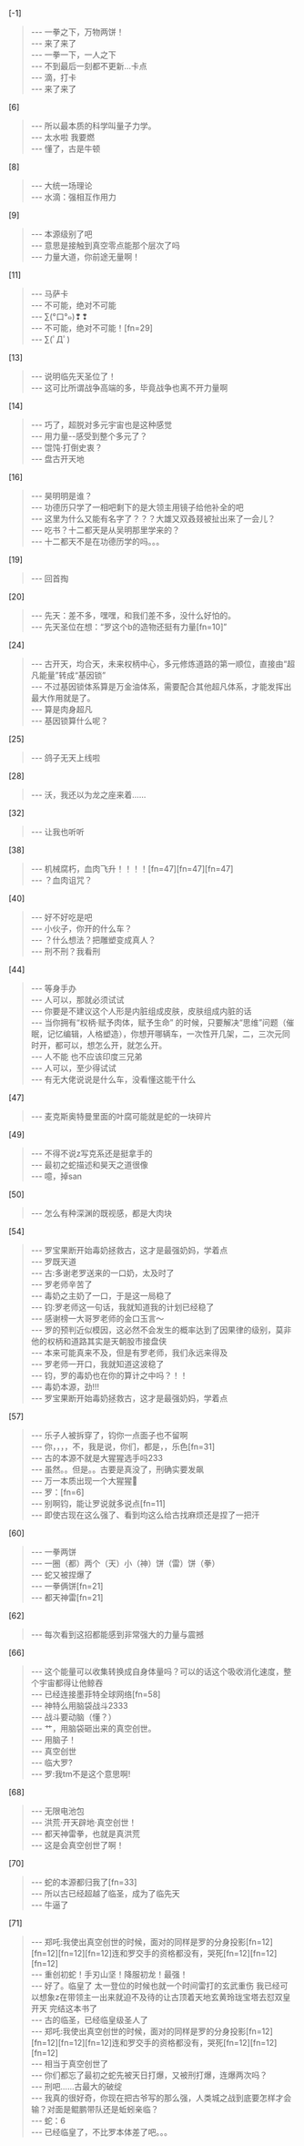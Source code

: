 
[-1] 
>--- 一拳之下，万物两饼！<br>
>--- 来了来了<br>
>--- 一拳一下，一人之下<br>
>--- 不到最后一刻都不更新…卡点<br>
>--- 滴，打卡<br>
>--- 来了来了<br>

[6] 
>--- 所以最本质的科学叫量子力学。<br>
>--- 太水啦  我要燃<br>
>--- 懂了，古是牛顿<br>

[8] 
>--- 大统一场理论<br>
>--- 水滴：强相互作用力<br>

[9] 
>--- 本源级别了吧<br>
>--- 意思是接触到真空零点能那个层次了吗<br>
>--- 力量大道，你前途无量啊！<br>

[11] 
>--- 马萨卡<br>
>--- 不可能，绝对不可能<br>
>--- ∑(°口°๑)❢❢<br>
>--- 不可能，绝对不可能！[fn=29]<br>
>--- ∑(ﾟДﾟ)<br>

[13] 
>--- 说明临先天圣位了！<br>
>--- 这可比所谓战争高端的多，毕竟战争也离不开力量啊<br>

[14] 
>--- 巧了，超脱对多元宇宙也是这种感觉<br>
>--- 用力量--感受到整个多元了？<br>
>--- 馄饨·打倒史衷？<br>
>--- 盘古开天地<br>

[16] 
>--- 昊明明是谁？<br>
>--- 功德历只学了一相吧剩下的是大领主用镜子给他补全的吧<br>
>--- 这里为什么又能有名字了？？？大雄又双叒叕被扯出来了一会儿？<br>
>--- 吃书？十二都天是从吴明那里学来的？<br>
>--- 十二都天不是在功德历学的吗。。。<br>

[19] 
>--- 回首掏<br>

[20] 
>--- 先天：差不多，嘿嘿，和我们差不多，没什么好怕的。<br>
>--- 先天圣位在想：“罗这个b的造物还挺有力量[fn=10]”<br>

[24] 
>--- 古开天，均合天，未来权柄中心，多元修炼道路的第一顺位，直接由“超凡能量”转成“基因锁”<br>
>--- 不过基因锁体系算是万金油体系，需要配合其他超凡体系，才能发挥出最大作用就是了。<br>
>--- 算是肉身超凡<br>
>--- 基因锁算什么呢？<br>

[25] 
>--- 鸽子无天上线啦<br>

[28] 
>--- 沃，我还以为龙之座来着……<br>

[32] 
>--- 让我也听听<br>

[38] 
>--- 机械腐朽，血肉飞升！！！！[fn=47][fn=47][fn=47]<br>
>--- ？血肉诅咒？<br>

[40] 
>--- 好不好吃是吧<br>
>--- 小伙子，你开的什么车？<br>
>--- ？什么想法？把雕塑变成真人？<br>
>--- 刑不刑？我看刑<br>

[44] 
>--- 等身手办<br>
>--- 人可以，那就必须试试<br>
>--- 你要是不建议这个人形是内脏组成皮肤，皮肤组成内脏的话<br>
>--- 当你拥有“权柄·赋予肉体，赋予生命”  的时候，只要解决“思维”问题（催眠，记忆编辑，人格塑造），你想开哪辆车，一次性开几架，二，三次元同时开，都可以，想怎么开，就怎么开。<br>
>--- 人不能 也不应该印度三兄弟<br>
>--- 人可以，至少得试试<br>
>--- 有无大佬说说是什么车，没看懂这能干什么<br>

[47] 
>--- 麦克斯奥特曼里面的叶腐可能就是蛇的一块碎片<br>

[49] 
>--- 不得不说z写克系还是挺拿手的<br>
>--- 最初之蛇描述和昊天之道很像<br>
>--- 噫，掉san<br>

[50] 
>--- 怎么有种深渊的既视感，都是大肉块<br>

[54] 
>--- 罗宝果断开始毒奶拯救古，这才是最强奶妈，学着点<br>
>--- 罗既天道<br>
>--- 古:多谢老罗送来的一口奶，太及时了<br>
>--- 罗老师辛苦了<br>
>--- 毒奶之主奶了一口，于是这一局稳了<br>
>--- 钧:罗老师这一句话，我就知道我的计划已经稳了<br>
>--- 感谢榜一大哥罗老师的金口玉言～<br>
>--- 罗的预判近似模因，这必然不会发生的概率达到了因果律的级别，莫非他的权柄和道路其实是天朝股市接盘侠<br>
>--- 本来可能真来不及，但是有罗老师，我们永远来得及<br>
>--- 罗老师一开口，我就知道这波稳了<br>
>--- 钧，罗的毒奶也在你的算计之中吗？！！<br>
>--- 毒奶本源，劲!!!<br>
>--- 罗宝果断开始毒奶拯救古，这才是最强奶妈，学着点<br>

[57] 
>--- 乐子人被拆穿了，钧你一点面子也不留啊<br>
>--- 你，，，，不，我是说，你们，都是，，乐色[fn=31]<br>
>--- 古的本源不就是大猩猩选手吗233<br>
>--- 虽然。。但是。。古要是真没了，刑确实要发飙<br>
>--- 万一本质出现一个大猩猩🦍<br>
>--- 罗：[fn=6]<br>
>--- 别啊钧，能让罗说就多说点[fn=11]<br>
>--- 即使古现在这么强了、看到均这么给古找麻烦还是捏了一把汗<br>

[60] 
>--- 一拳两饼<br>
>--- 一圈（都）两个（天）小（神）饼（雷）饼（拳）<br>
>--- 蛇又被捏爆了<br>
>--- 一拳俩饼[fn=21]<br>
>--- 都天神雷[fn=21]<br>

[62] 
>--- 每次看到这招都能感到非常强大的力量与震撼<br>

[66] 
>--- 这个能量可以收集转换成自身体量吗？可以的话这个吸收消化速度，整个宇宙都得让他鲸吞<br>
>--- 已经连接墨菲特全球网络[fn=58]<br>
>--- 神特么用脑袋战斗2333<br>
>--- 战斗要动脑（懂？）<br>
>--- 艹，用脑袋砸出来的真空创世。<br>
>--- 用脑子！<br>
>--- 真空创世<br>
>--- 临大罗?<br>
>--- 罗:我tm不是这个意思啊!<br>

[68] 
>--- 无限电池包<br>
>--- 洪荒·开天辟地·真空创世！<br>
>--- 都天神雷拳，也就是真洪荒<br>
>--- 这是会真空创世了啊！<br>

[70] 
>--- 蛇的本源都归我了[fn=33]<br>
>--- 所以古已经超越了临圣，成为了临先天<br>
>--- 牛逼了<br>

[71] 
>--- 郑吒:我使出真空创世的时候，面对的同样是罗的分身投影[fn=12][fn=12][fn=12][fn=12]连和罗交手的资格都没有，哭死[fn=12][fn=12][fn=12]<br>
>--- 重创初蛇！手刃山坚！降服初龙！最强！<br>
>--- 好了。临皇了 太一登位的时候也就一个时间雷打的玄武重伤 我已经可以想象z在带领主一出来就迫不及待的让古顶着天地玄黄玲珑宝塔去怼双皇开天 完结这本书了<br>
>--- 古的临圣，已经临皇级圣人了<br>
>--- 郑吒:我使出真空创世的时候，面对的同样是罗的分身投影[fn=12][fn=12][fn=12][fn=12]连和罗交手的资格都没有，哭死[fn=12][fn=12][fn=12]<br>
>--- 相当于真空创世了<br>
>--- 你们都忘了最初之蛇先被天日打爆，又被刑打爆，连爆两次吗？<br>
>--- 刑吧……古最大的破绽<br>
>--- 我真的很好奇，你现在把古爷写的那么强，人类城之战到底要怎样才会输？对面是鲲鹏带队还是蚯蚓亲临？<br>
>--- 蛇：6<br>
>--- 已经临皇了，不比罗本体差了吧。。。<br>

